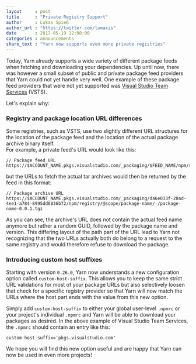 ```yaml
---
layout     : post
title      : "Private Registry Support"
author     : Lukas Spieß
author_url : "https://twitter.com/lumaxis"
date       : 2017-05-19 12:00:00
categories : announcements
share_text : "Yarn now supports even more private registries"
---
```



Today, Yarn already supports a wide variety of different package feeds when fetching and downloading your dependencies. Up until now, there was however a small subset of public and private package feed providers that Yarn could not yet handle very well. One example of these package feed providers that were not yet supported was [Visual Studio Team Services](https://www.visualstudio.com/team-services/) (VSTS).

Let's explain why:

### Registry and package location URL differences

Some registries, such as VSTS, use two slightly different URL structures for the location of the package feed and the location of the actual package archive binary itself.  
For example, a private feed's URL would look like this:

```
// Package feed URL
https://$ACCOUNT_NAME.pkgs.visualstudio.com/_packaging/$FEED_NAME/npm/registry
```

but the URLs to fetch the actual tar archives would then be returned by the feed in this format:

```
// Package archive URL
https://$ACCOUNT_NAME.pkgs.visualstudio.com/_packaging/da6e033f-20ad-4ee1-a784-8995dd6836b72/npm/registry/@scope/package-name/-/package-name-0.0.1.tgz
```

As you can see, the archive's URL does not contain the actual feed name anymore but rather a random GUID, followed by the package name and version. This differing layout of the path part of the URL lead to Yarn not recognizing that the two URLs actually both do belong to a request to the same registry and would therefore refuse to download the package.

### Introducing custom host suffixes

Starting with version `0.26.0`, Yarn now understands a new configuration option called `custom-host-suffix`. This allows you to keep the same strict URL validations for most of your package URLs but also selectively loosen that check for a specific registry provider so that Yarn will now match the URLs where the host part ends with the value from this new option.

Simply add `custom-host-suffix` to either your global user-level `.npmrc` or your project's individual `.npmrc` and Yarn will be able to download your packages as desired.
In the above example of Visual Studio Team Services, the `.npmrc` should contain an entry like this:

```
custom-host-suffix='pkgs.visualstudio.com'
```

We hope you will find this new option useful and are happy that Yarn can now be used in even more projects!
